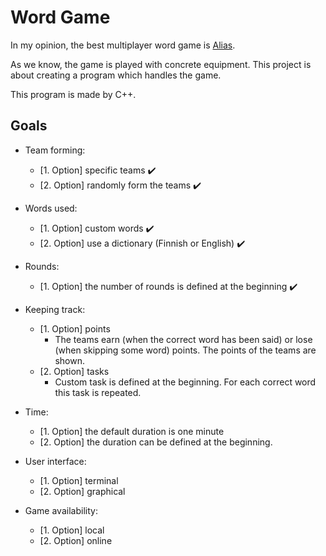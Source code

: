 # Word Game

In my opinion, the best multiplayer word game is [Alias](https://en.wikipedia.org/wiki/Alias_(board_game)).

As we know, the game is played with concrete equipment. This project is about creating a program which handles the game.

This program is made by C++.

## Goals

- Team forming:
  - [1. Option] specific teams :heavy_check_mark:
  - [2. Option] randomly form the teams :heavy_check_mark:

- Words used:
  - [1. Option] custom words :heavy_check_mark:
  - [2. Option] use a dictionary (Finnish or English) :heavy_check_mark:

- Rounds:
  - [1. Option] the number of rounds is defined at the beginning :heavy_check_mark:

- Keeping track:
  - [1. Option] points
    - The teams earn (when the correct word has been said) or lose (when skipping some word) points. The points of the teams are shown.
  - [2. Option] tasks
    - Custom task is defined at the beginning. For each correct word this task is repeated.

- Time:
  - [1. Option] the default duration is one minute
  - [2. Option] the duration can be defined at the beginning.

- User interface:
  - [1. Option] terminal
  - [2. Option] graphical

- Game availability:
  - [1. Option] local
  - [2. Option] online
